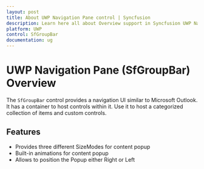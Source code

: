 ```yaml
---
layout: post
title: About UWP Navigation Pane control | Syncfusion
description: Learn here all about Overview support in Syncfusion UWP Navigation Pane (SfGroupBar) control and more.
platform: UWP
control: SfGroupBar
documentation: ug
---
```


# UWP Navigation Pane (SfGroupBar) Overview

The `SfGroupBar` control provides a navigation UI similar to Microsoft Outlook. It has a container to host controls within it. Use it to host a categorized collection of items and custom controls. 

## Features

* Provides three different SizeModes for content popup
* Built-in animations for content popup
* Allows to position the Popup either Right or Left

